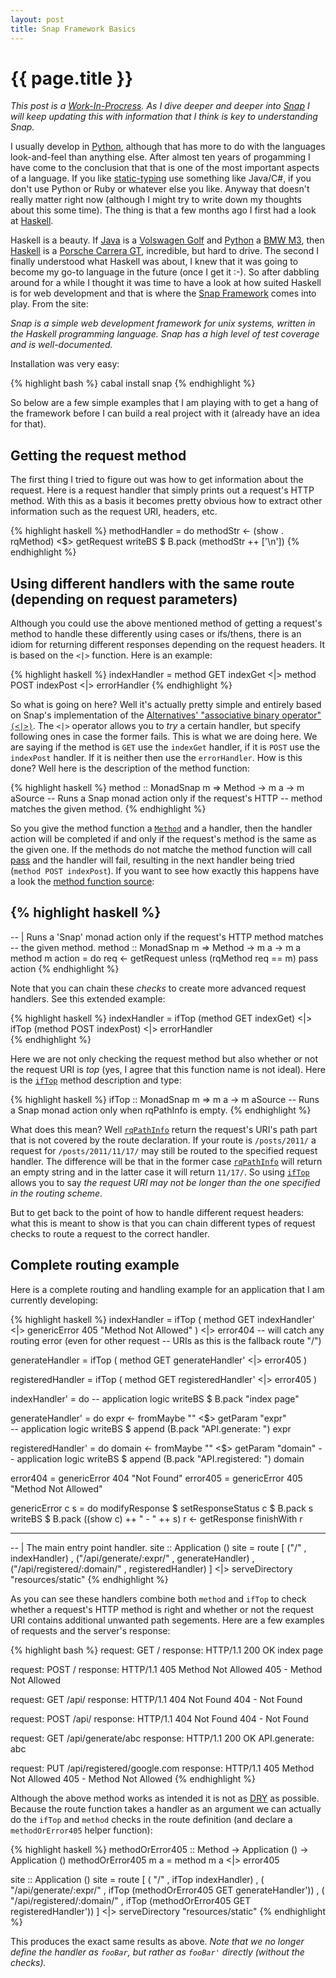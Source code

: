 ```yaml
---
layout: post
title: Snap Framework Basics 
---
```


{{ page.title }}
================

*This post is a [Work-In-Procress](http://en.wikipedia.org/wiki/Work_in_process). As I dive deeper and deeper into [Snap](http://snapframework.com/) I will keep updating this with information that I think is key to understanding Snap.*

I usually develop in [Python](http://python.org/), although that has more to do with the languages look-and-feel than anything else. After almost ten years of progamming I have come to the conclusion that that is one of the most important aspects of a language. If you like [static-typing](http://en.wikipedia.org/wiki/Type_system#Static_typing) use something like Java/C#, if you don't use Python or Ruby or whatever else you like. Anyway that doesn't really matter right now (although I might try to write down my thoughts about this some time). The thing is that a few months ago I first had a look at [Haskell](http://haskell.org>).

Haskell is a beauty. If [Java](http://www.oracle.com/technetwork/java/index.html) is a [Volswagen Golf](http://en.wikipedia.org/wiki/Volkswagen_Golf) and [Python](http://python.org/) a [BMW M3](http://en.wikipedia.org/wiki/BMW_M3), then [Haskell](http://en.wikipedia.org/wiki/Haskell_(programming_language)) is a [Porsche Carrera GT](http://en.wikipedia.org/wiki/Porsche_Carrera_GT), incredible, but hard to drive. The second I finally understood what Haskell was about, I knew that it was going to become my go-to language in the future (once I get it :-). So after dabbling around for a while I thought it was time to have a look at how suited Haskell is for web development and that is where the [Snap Framework](http://snapframework.com/) comes into play. From the site:

*Snap is a simple web development framework for unix systems, written in the Haskell programming language. Snap has a high level of test coverage and is well-documented.*

Installation was very easy:

{% highlight bash %}
cabal install snap
{% endhighlight %}

So below are a few simple examples that I am playing with to get a hang of the framework before I can build a real project with it (already have an idea for that).

Getting the request method
--------------------------

The first thing I tried to figure out was how to get information about the request. Here is a request handler that simply prints out a request's HTTP method. With this as a basis it becomes pretty obvious how to extract other information such as the request URI, headers, etc.

{% highlight haskell %}
methodHandler = do
    methodStr <- (show . rqMethod) <$> getRequest
    writeBS $ B.pack (methodStr ++ ['\n'])
{% endhighlight %}
<br />

Using different handlers with the same route (depending on request parameters)
------------------------------------------------------------------------------

Although you could use the above mentioned method of getting a request's method to handle these differently using cases or ifs/thens, there is an idiom for returning different responses depending on the request headers. It is based on the `<|>` function. Here is an example:

{% highlight haskell %}
indexHandler =  method GET  indexGet
            <|> method POST indexPost
            <|> errorHandler
{% endhighlight %}

So what is going on here? Well it's actually pretty simple and entirely based on Snap's implementation of the [Alternatives' "associative binary operator" `(<|>)`](http://hackage.haskell.org/packages/archive/base/4.4.1.0/doc/html/Control-Applicative.html#v:-60--124--62-). The `<|>` operator allows you to *try* a certain handler, but specify following ones in case the former fails. This is what we are doing here. We are saying if the method is `GET` use the `indexGet` handler, if it is `POST` use the `indexPost` handler. If it is neither then use the `errorHandler`. How is this done? Well here is the description of the method function:

{% highlight haskell %}
    method :: MonadSnap m => Method -> m a -> m aSource
    -- Runs a Snap monad action only if the request's HTTP
    -- method matches the given method.
{% endhighlight %}

So you give the method function a [`Method`](http://hackage.haskell.org/packages/archive/snap-core/0.6.0.1/doc/html/Snap-Core.html#t:Method) and a handler, then the handler action will be completed if and only if the request's method is the same as the given one. If the methods do not matche the method function will call [pass](http://hackage.haskell.org/packages/archive/snap-core/0.6.0.1/doc/html/Snap-Core.html#v:pass) and the handler will fail, resulting in the next handler being tried (`method POST indexPost`). If you want to see how exactly this happens have a look the [method function source](http://hackage.haskell.org/packages/archive/snap-core/0.6.0.1/doc/html/src/Snap-Internal-Types.html#method):

{% highlight haskell %}
------------------------------------------------------------------------------
-- | Runs a 'Snap' monad action only if the request's HTTP method matches
-- the given method.
method :: MonadSnap m => Method -> m a -> m a
method m action = do
    req <- getRequest
    unless (rqMethod req == m) pass
    action
{% endhighlight %}

Note that you can chain these *checks* to create more advanced request handlers. See this extended example:

{% highlight haskell %}
indexHandler =  ifTop (method GET  indexGet) 
            <|> ifTop (method POST indexPost)
            <|> errorHandler  
{% endhighlight %}


Here we are not only checking the request method but also whether or not the request URI is *top* (yes, I agree that this function name is not ideal). Here is the [`ifTop`](http://hackage.haskell.org/packages/archive/snap-core/0.6.0.1/doc/html/Snap-Core.html#v:ifTop) method description and type:

{% highlight haskell %}
ifTop :: MonadSnap m => m a -> m aSource
-- Runs a Snap monad action only when rqPathInfo is empty.
{% endhighlight %}

What does this mean? Well [`rqPathInfo`](http://hackage.haskell.org/packages/archive/snap-core/0.1.2/doc/html/Snap-Types.html#v:rqPathInfo) return the request's URI's path part that is not covered by the route declaration. If your route is `/posts/2011/` a request for `/posts/2011/11/17/` may still be routed to the specified request handler. The difference will be that in the former case [`rqPathInfo`](http://hackage.haskell.org/packages/archive/snap-core/0.1.2/doc/html/Snap-Types.html#v:rqPathInfo) will return an empty string and in the latter case it will return `11/17/`. So using [`ifTop`](http://hackage.haskell.org/packages/archive/snap-core/0.6.0.1/doc/html/Snap-Core.html#v:ifTop) allows you to say *the request URI may not be longer than the one specified in the routing scheme*.

But to get back to the point of how to handle different request headers: what this is meant to show is that you can chain different types of request checks to route a request to the correct handler.

Complete routing example
------------------------

Here is a complete routing and handling example for an application that I am currently developing:

{% highlight haskell %}
indexHandler = ifTop ( method GET  indexHandler'
                   <|> genericError 405 "Method Not Allowed"
               )
           <|> error404 -- will catch any routing error (even for other request
                         -- URIs as this is the fallback route "/")

generateHandler = ifTop ( method GET generateHandler'
                      <|> error405
                  )
                  
registeredHandler = ifTop ( method GET registeredHandler'
                        <|> error405
                    )

indexHandler' = do
  -- application logic
  writeBS $ B.pack "index page"

generateHandler'  = do
  expr <- fromMaybe "" <$> getParam "expr"\
  -- application logic
  writeBS $ append (B.pack "API.generate: ") expr

registeredHandler' = do
  domain <- fromMaybe "" <$> getParam "domain"
  -- application logic
  writeBS $ append (B.pack "API.registered: ") domain

error404 = genericError 404 "Not Found"
error405 = genericError 405 "Method Not Allowed"

genericError c s = do
  modifyResponse $ setResponseStatus c $ B.pack s
  writeBS $ B.pack ((show c) ++ " - " ++ s)
  r <- getResponse
  finishWith r

------------------------------------------------------------------------------
-- | The main entry point handler.
site :: Application ()
site = route [ ("/"                           , indexHandler)
             , ("/api/generate/:expr/"        , generateHandler)
             , ("/api/registered/:domain/"    , registeredHandler)
             ]
       <|> serveDirectory "resources/static"
{% endhighlight %}

As you can see these handlers combine both `method` and `ifTop` to check whether a request's HTTP method is right and whether or not the request URI contains additional unwanted path segements. Here are a few examples of requests and the server's response:

{% highlight bash %}
request:  GET /
response: HTTP/1.1 200 OK
          index page

request:  POST /
response: HTTP/1.1 405 Method Not Allowed
          405 - Method Not Allowed

request:  GET /api/
response: HTTP/1.1 404 Not Found
          404 - Not Found

request:  POST /api/
response: HTTP/1.1 404 Not Found
          404 - Not Found

request:  GET /api/generate/abc
response: HTTP/1.1 200 OK
          API.generate: abc

request:  PUT /api/registered/google.com
response: HTTP/1.1 405 Method Not Allowed
          405 - Method Not Allowed
{% endhighlight %}

Although the above method works as intended it is not as [DRY](http://en.wikipedia.org/wiki/Don't_repeat_yourself) as possible. Because the route function takes a handler as an argument we can actually do the `ifTop` and `method` checks in the route definition (and declare a `methodOrError405` helper function):

{% highlight haskell %}
methodOrError405 :: Method -> Application () -> Application ()
methodOrError405 m a = method m a
                   <|> error405

site :: Application ()
site = route [ (	"/" 
          , ifTop indexHandler)
             , (    "/api/generate/:expr/"
          , ifTop (methodOrError405 GET generateHandler'))
             , (	"/api/registered/:domain/"
          , ifTop (methodOrError405 GET registeredHandler'))
             ]
       <|> serveDirectory "resources/static"
{% endhighlight %}

This produces the exact same results as above. *Note that we no longer define the handler as `fooBar`, but rather as `fooBar'` directly (without the checks).*
